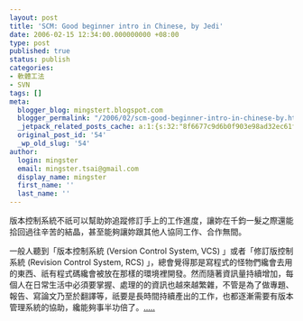 ```yaml
---
layout: post
title: 'SCM: Good beginner intro in Chinese, by Jedi'
date: 2006-02-15 12:34:00.000000000 +08:00
type: post
published: true
status: publish
categories:
- 軟體工法
- SVN
tags: []
meta:
  blogger_blog: mingstert.blogspot.com
  blogger_permalink: "/2006/02/scm-good-beginner-intro-in-chinese-by.html"
  _jetpack_related_posts_cache: a:1:{s:32:"8f6677c9d6b0f903e98ad32ec61f8deb";a:2:{s:7:"expires";i:1440102296;s:7:"payload";a:3:{i:0;a:1:{s:2:"id";i:100;}i:1;a:1:{s:2:"id";i:142;}i:2;a:1:{s:2:"id";i:513;}}}}
  original_post_id: '54'
  _wp_old_slug: '54'
author:
  login: mingster
  email: mingster.tsai@gmail.com
  display_name: mingster
  first_name: ''
  last_name: ''
---
```

<p>版本控制系統不祇可以幫助妳追蹤修訂手上的工作進度，讓妳在千鈞一髮之際還能拾回過往辛苦的結晶，甚至能夠讓妳跟其他人協同工作、合作無間。</p>
<p>一般人聽到「版本控制系統 (Version Control System, VCS) 」或者「修訂版控制系統 (Revision Control System, RCS) 」，總會覺得那是寫程式的怪物們纔會去用的東西、祇有程式碼纔會被放在那樣的環境裡開發。然而隨著資訊量持續增加，每個人在日常生活中必須要掌握、處理的的資訊也越來越繁雜，不管是為了做專題、報告、寫論文乃至於翻譯等，祇要是長時間持續產出的工作，也都逐漸需要有版本管理系統的協助，纔能夠事半功倍了。<a href="http://jedi.org/blog/archives/004784.html">.....</a></p>
